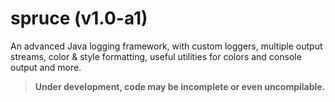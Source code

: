 # spruce (v1.0-a1)
An advanced Java logging framework, with custom loggers, multiple output streams, color & style formatting,
useful utilities for colors and console output and more.

> **Under development, code may be incomplete or even uncompilable.**
